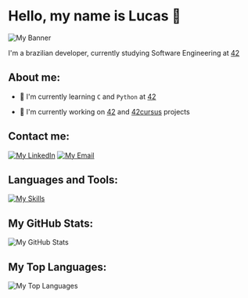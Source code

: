 # Hello, my name is Lucas 👋

![My Banner](https://i.pinimg.com/originals/e4/26/70/e426702edf874b181aced1e2fa5c6cde.gif)

I'm a brazilian developer, currently studying Software Engineering at [42](https://www.42sp.org.br/)

## About me:

- 🌱 I'm currently learning `C` and `Python` at [42](https://www.42sp.org.br/)

- 🚀 I'm currently working on [42](https://www.42sp.org.br/) and [42cursus]() projects

## Contact me:

[![My LinkedIn](https://img.shields.io/badge/-LinkedIn-0077B5?style=for-the-badge&logo=linkedin&logoColor=white)](https://www.linkedin.com/in/lsapacheco/)
[![My Email](https://img.shields.io/badge/-Email-000000?style=for-the-badge&logo=gmail&logoColor=white)](https://mail.google.com/mail/u/0/#inbox?compose=GTvVlcSKkVdFhFJXDqKxNfMHGlCRPdCTFZskhBsQBcQKwlDMQSLWnqbjRmKckSmLvPwwNTwvxjXNq)

## Languages and Tools:

[![My Skills](https://skills.thijs.gg/icons?i=linux,c,py,git,html)](https://skills.thijs.gg)

## My GitHub Stats:

![My GitHub Stats](https://github-readme-stats.vercel.app/api?username=LucasSAPacheco&show_icons=true&theme=dark)

## My Top Languages:

![My Top Languages](https://github-readme-stats.vercel.app/api/top-langs/?username=LucasSAPacheco&layout=compact&theme=dark)